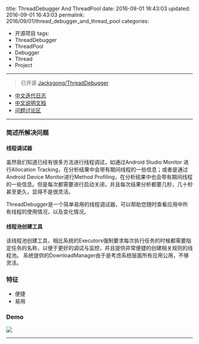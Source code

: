 title: ThreadDebugger And ThreadPool
date: 2016-09-01 16:43:03
updated: 2016-09-01 16:43:03
permalink: 2016/09/01/thread_debugger_and_thread_pool
categories:
- 开源项目
tags:
- ThreadDebugger
- ThreadPool
- Debugger
- Thread
- Project

---

> 已开源 [Jacksgong/ThreadDebugger](https://github.com/Jacksgong/ThreadDebugger)

- [中文迭代日志](https://github.com/Jacksgong/ThreadDebugger/blob/master/CHANGELOG_zh.md)
- [中文说明文档](https://github.com/Jacksgong/ThreadDebugger/blob/master/README_zh.md)
- [问题讨论区](https://github.com/Jacksgong/ThreadDebugger/issues)

<!-- more -->

---

### 简述所解决问题

#### 线程调试器

虽然我们知道已经有很多方法进行线程调试，如通过Android Studio Monitor 进行Allocation Tracking，在分析结果中会带有期间线程的一些信息；或者是通过Android Device Monitor进行Method Profiling，在分析结果中也会带有期间线程的一些信息。但是每次都需要进行启动关闭，并且每次结果分析都要几秒，几十秒甚至更久，显得不是很灵活。

ThreadDebugger是一个简单易用的线程调试器，可以帮助您随时查看应用中所有线程的使用情况，以及变化情况。

#### 线程池创建工具

该线程池创建工具，相比系统的Executors强制要求每次执行任务的时候都需要指定任务的名称，以便于更好的调试与监控，并且提供非常便捷的创建相关规则的线程池。
系统提供的DownloadManager由于是考虑系统层面所有应用公用，不够灵活。

### 特征

- 便捷
- 易用

### Demo

![](/img/thread_debugger_and_thread_pool.png)

---
